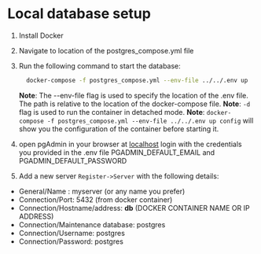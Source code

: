 # Local database setup

1. Install Docker

2. Navigate to location of the postgres_compose.yml file
3. Run the following command to start the database:

    ```bash
      docker-compose -f postgres_compose.yml --env-file ../../.env up
    ```

    **Note**: The --env-file flag is used to specify the location of the .env file. The path is relative to the location of the docker-compose file.
    **Note**: `-d` flag is used to run the container in detached mode.
    **Note**:  `docker-compose -f postgres_compose.yml --env-file ../../.env up config` will show you the configuration of the container before starting it.

4. open pgAdmin in your browser at [localhost](http://localhost) login with the credentials you provided in the .env file PGADMIN_DEFAULT_EMAIL and PGADMIN_DEFAULT_PASSWORD

5. Add a new server `Register->Server` with the following details:

- General/Name : myserver (or any name you prefer)
- Connection/Port: 5432 (from docker container)
- Connection/Hostname/address: **db** (DOCKER CONTAINER NAME OR IP ADDRESS)
- Connection/Maintenance database: postgres
- Connection/Username: postgres
- Connection/Password: postgres
